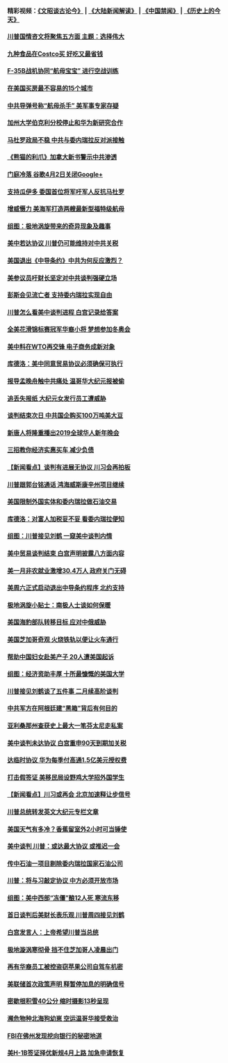 #### 精彩视频：[《文昭谈古论今》](https://github.com/gfw-breaker/wenzhao) | [《大陆新闻解读》](https://github.com/gfw-breaker/ntdtv-comedy) | [《中国禁闻》](https://github.com/gfw-breaker/ntdtv-news) | [《历史上的今天》](https://github.com/gfw-breaker/today-in-history) 

#### [川普国情咨文将聚焦五方面 主题：选择伟大](../pages/nsc412/n11021501.md?t=02031516) 

#### [九种食品在Costco买 好吃又最省钱](../pages/nsc412/n11013272.md?t=02031516) 

#### [F-35B战机协同“航母宝宝” 进行空战训练](../pages/nsc412/n11020866.md?t=02031516) 

#### [在美国买房最不容易的15个城市](../pages/nsc412/n11019708.md?t=02031516) 

#### [中共导弹号称“航母杀手” 美军事专家存疑](../pages/nsc412/n11021488.md?t=02031516) 

#### [加州大学伯克利分校停止和华为新研究合作](../pages/nsc412/n11021086.md?t=02031516) 

#### [马杜罗政局不稳 中共与委内瑞拉反对派接触](../pages/nsc412/n11020719.md?t=02031516) 

#### [《熊猫的利爪》加拿大新书警示中共渗透](../pages/nsc412/n11020739.md?t=02031516) 

#### [门庭冷落 谷歌4月2日关闭Google+](../pages/nsc412/n11020806.md?t=02031516) 

#### [支持瓜伊多 委国首位将军吁军人反抗马杜罗](../pages/nsc412/n11020776.md?t=02031516) 

#### [增威慑力 美海军打造两艘最新型福特级航母](../pages/nsc412/n11020744.md?t=02031516) 

#### [组图：极地涡旋带来的奇异现象及趣事](../pages/nsc412/n11020731.md?t=02031516) 

#### [美中若达协议 川普仍可能维持对中共关税](../pages/nsc412/n11020625.md?t=02031516) 

#### [美国退出《中导条约》中共为何反应激烈？](../pages/nsc412/n11020569.md?t=02031516) 

#### [美参议员吁财长坚定对中共谈判强硬立场](../pages/nsc412/n11020440.md?t=02031516) 

#### [彭斯会见流亡者 支持委内瑞拉实现自由](../pages/nsc412/n11020031.md?t=02031516) 

#### [川普怎么看美中谈判进程 白宫记录给答案](../pages/nsc412/n11019682.md?t=02031516) 

#### [全美花滑锦标赛冠军华裔小将  梦想参加冬奥会](../pages/nsc412/n11019761.md?t=02031516) 

#### [美中料在WTO再交锋 电子商务成新对象](../pages/nsc412/n11018959.md?t=02031516) 

#### [库德洛：美中同意贸易协议必须确保可执行](../pages/nsc412/n11019036.md?t=02031516) 

#### [报导孟晚舟触中共痛处 温哥华大纪元报被偷](../pages/nsc412/n11019232.md?t=02031516) 

#### [追丢失报纸 大纪元女发行员工遭威胁](../pages/nsc412/n11019384.md?t=02031516) 

#### [谈判结束次日 中共国企购买100万吨美大豆](../pages/nsc412/n11019167.md?t=02031516) 

#### [新唐人将隆重播出2019全球华人新年晚会](../pages/nsc412/n11016043.md?t=02031516) 

#### [三招教你经济实惠买车 减少负债](../pages/nsc412/n11018732.md?t=02031516) 

#### [【新闻看点】谈判有进展无协议 川习会再拍板](../pages/nsc412/n11018718.md?t=02031516) 

#### [川普跟郭台铭通话 鸿海威斯康辛州项目继续](../pages/nsc412/n11018841.md?t=02031516) 

#### [美国限制外国实体和委内瑞拉做石油交易](../pages/nsc412/n11018353.md?t=02031516) 

#### [库德洛：对富人加税妥不妥 看委内瑞拉便知](../pages/nsc412/n11018735.md?t=02031516) 

#### [组图：川普接见刘鹤 一窥美中谈判内情](../pages/nsc412/n11018301.md?t=02031516) 

#### [美中贸易谈判结束 白宫声明披露八方面内容](../pages/nsc412/n11018681.md?t=02031516) 

#### [美一月非农就业激增30.4万人 政府关门无碍](../pages/nsc412/n11018450.md?t=02031516) 

#### [美周六正式启动退出中导条约程序 北约支持](../pages/nsc412/n11018405.md?t=02031516) 

#### [极地涡旋小贴士：南极人士谈如何保暖](../pages/nsc412/n11017984.md?t=02031516) 

#### [美国海豹部队转移目标 应对中俄威胁](../pages/nsc412/n11017801.md?t=02031516) 

#### [美国芝加哥奇观 火烧铁轨以便让火车通行](../pages/nsc412/n11017196.md?t=02031516) 

#### [帮助中国妇女赴美产子 20人遭美国起诉](../pages/nsc412/n11017068.md?t=02031516) 

#### [组图：经济资助丰厚 十所最慷慨的美国大学](../pages/nsc412/n11016519.md?t=02031516) 

#### [川普接见刘鹤谈了五件事 二月续高阶谈判](../pages/nsc412/n11016767.md?t=02031516) 

#### [中共军方在阿根廷建“黑箱”背后有何目的](../pages/nsc412/n11016689.md?t=02031516) 

#### [亚利桑那州查获史上最大一笔芬太尼走私案](../pages/nsc412/n11016442.md?t=02031516) 

#### [美中谈判未达协议 白宫重申90天到期加关税](../pages/nsc412/n11016604.md?t=02031516) 

#### [达临时协议 华为每季付高通1.5亿美元授权费](../pages/nsc412/n11016503.md?t=02031516) 

#### [打击假签证 美移民局设野鸡大学招外国学生](../pages/nsc412/n11016378.md?t=02031516) 

#### [【新闻看点】川习或再会 北京加速释让步信号](../pages/nsc412/n11016108.md?t=02031516) 

#### [川普总统转发英文大纪元专栏文章](../pages/nsc412/n11016258.md?t=02031516) 

#### [美国天气有多冷？香蕉留室外2小时可当锤使](../pages/nsc412/n11016264.md?t=02031516) 

#### [美中谈判 川普：或达最大协议 或推迟一会](../pages/nsc412/n11016270.md?t=02031516) 

#### [传中石油一项目剔除委内瑞拉国家石油公司](../pages/nsc412/n11015982.md?t=02031516) 

#### [川普：将与习敲定协议 中方必须开放市场](../pages/nsc412/n11015814.md?t=02031516) 

#### [组图：美中西部“冻僵”酿12人死 寒流东移](../pages/nsc412/n11015675.md?t=02031516) 

#### [首日谈判后美财长表乐观 川普周四接见刘鹤](../pages/nsc412/n11015436.md?t=02031516) 

#### [白宫发言人：上帝希望川普当总统](../pages/nsc412/n11015016.md?t=02031516) 

#### [极地漩涡寒彻骨 挡不住芝加哥人凌晨出门](../pages/nsc412/n11014521.md?t=02031516) 

#### [再有华裔员工被控盗窃苹果公司自驾车机密](../pages/nsc412/n11014629.md?t=02031516) 

#### [美联储首次政策声明 释暂停加息的明确信号](../pages/nsc412/n11013829.md?t=02031516) 

#### [密歇根积雪40公分 缩时摄影13秒呈现](../pages/nsc412/n11014064.md?t=02031516) 

#### [濒危物种北海狗幼崽 空运温哥华接受救治](../pages/nsc412/n11014164.md?t=02031516) 

#### [FBI在佛州发现挖向银行的秘密地道](../pages/nsc412/n11013871.md?t=02031516) 

#### [美H-1B签证择优新规4月上路 加急申请恢复](../pages/nsc412/n11013875.md?t=02031516) 

